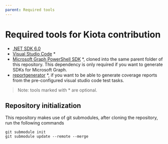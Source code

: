 ```yaml
---
parent: Required tools
---
```


# Required tools for Kiota contribution

- [.NET SDK 6.0](https://dotnet.microsoft.com/download)
- [Visual Studio Code](https://code.visualstudio.com/) *
- [Microsoft Graph PowerShell SDK](https://github.com/microsoftgraph/msgraph-sdk-powershell) *, cloned into the same parent folder of this repository. This dependency is only required if you want to generate SDKs for Microsoft Graph.
- [reportgenerator](https://www.nuget.org/packages/dotnet-reportgenerator-globaltool) *, if you want to be able to generate coverage reports from the pre-configured visual studio code test tasks.

> Note: tools marked with * are optional.

## Repository initialization

This repository makes use of git submodules, after cloning the repository, run the following commands

```Shell
git submodule init
git submodule update --remote --merge
```
